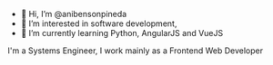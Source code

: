 - 👋 Hi, I’m @anibensonpineda
- 👀 I’m interested in software development, 
- 🌱 I’m currently learning Python, AngularJS and VueJS 

I'm a Systems Engineer, I work mainly as a Frontend Web Developer

<!---
anibensonpineda/anibensonpineda is a ✨ special ✨ repository because its `README.md` (this file) appears on your GitHub profile.
You can click the Preview link to take a look at your changes.
--->
